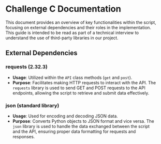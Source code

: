 # Challenge C Documentation

This document provides an overview of key functionalities within the script, focusing on external dependencies and their roles in the implementation. This guide is intended to be read as part of a technical interview to understand the use of third-party libraries in our project.

## External Dependencies

### requests (2.32.3)

- **Usage**: Utilized within the `API` class methods (`get` and `post`).
- **Purpose**: Facilitates making HTTP requests to interact with the API. The `requests` library is used to send GET and POST requests to the API endpoints, allowing the script to retrieve and submit data effectively.

### json (standard library)

- **Usage**: Used for encoding and decoding JSON data.
- **Purpose**: Converts Python objects to JSON format and vice versa. The `json` library is used to handle the data exchanged between the script and the API, ensuring proper data formatting for requests and responses.
